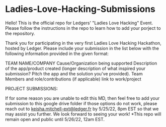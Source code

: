 # Ladies-Love-Hacking-Submissions
Hello! This is the official repo for Ledgers' "Ladies Love Hacking" Event. Please follow the instructions in the repo to learn how to add your porject to the repository.

Thank you for participating in the very first Ladies Love Hacking Hackathon, hosted by Ledger. Please include your submission in the list below with the following information provided in the given format: 

TEAM NAME/COMPANY 
Cause/Organization being supported
Description of the app/product created (longer description of what inspired your submission? Pitch the app and the solution you've provided).
Team Members and role/contributions (if applicable) 
link to work/project 

PROJECT SUBMISSIONS:


If for some reason you are unable to edit this MD, then feel free to add your submission to this google drive folder 
if those options do not work, please reach out to keisha.mitchell-ext@ledger.fr by 5/25/22, 8pm EST so that we may assist you further. 
We look forward to seeing your work!
*This repo will remain open and public until 5/26/22, 12am EST. 
